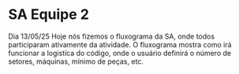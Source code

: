 # SA Equipe 2

Dia 13/05/25
Hoje nós fizemos o fluxograma da SA, onde todos participaram ativamente da atividade. O fluxograma mostra como irá funcionar a logistíca do código, onde o usuário definirá o número de setores, máquinas, mínimo de peças, etc. 
